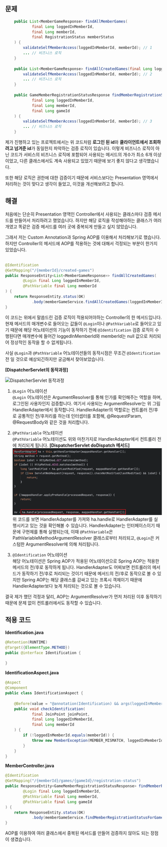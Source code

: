 ## 문제

```java
    public List<MemberGameResponse> findAllMemberGames(
            final Long loggedInMemberId,
            final Long memberId,
            final RegistrationStatus memberStatus
    ) {
        validateSelfMemberAccess(loggedInMemberId, memberId); // 1
        ... // 비즈니스 로직
    }

    public List<MemberGameResponse> findAllCreatedGames(final Long loggedInMemberId, final Long memberId) {
        validateSelfMemberAccess(loggedInMemberId, memberId); // 2
        ... // 비즈니스 로직
    }

    public GameMemberRegistrationStatusResponse findMemberRegistrationStatusForGame(
            final Long loggedInMemberId,
            final Long memberId,
            final Long gameId
    ) {
        validateSelfMemberAccess(loggedInMemberId, memberId); // 3
        ... // 비즈니스 로직
    }
```

제가 진행하고 있는 프로젝트에서는 위 코드처럼 **로그인 된 id**와 **클라이언트에서 조회하려고 넘겨준 id**가 동일한지 파악하는 검증 로직이 있습니다. 이렇게 비즈니스 로직이 아닌 코드가 서비스의 비즈니스 로직에 포함되어 사용되는 메서드의 개수가 최소 6개 이상이었고, 다른 클래스에서도 계속 사용되고 있었기 때문에 보기 좋지 않다고 생각했습니다.

또한 해당 로직은 권한에 대한 검증이기 때문에 서비스보다는 Presentation 영역에서 처리하는 것이 맞다고 생각이 들었고, 이것을 개선해보려고 합니다.

## 해결
처음에는 단순히 Presentation 영역인 Controller에서 사용되는 클래스마다 검증 메서드를 만들어서 처리하려고 했었습니다. 하지만 해당 로직을 작성해야하는 클래스가 여러개였고 똑같은 검증 메서드를 여러 곳에 중복되게 만들고 싶지 않았습니다.

그래서 저는 Custom Annotation과 Spring AOP를 이용해서 처리해보기로 했습니다. 하지만 Controller의 메서드에 AOP를 적용하는 것에 대해서 걱정되는 부분이 한가지 있었습니다.

```java

@Identification
@GetMapping("/{memberId}/created-games")
public ResponseEntity<List<MemberGameResponse>> findAllCreatedGames(
        @Login final Long loggedInMemberId,
        @PathVariable final Long memberId
) {
    return ResponseEntity.status(OK)
            .body(memberGameService.findAllCreatedGames(loggedInMemberId, memberId));
}
```

이 코드는 위에서 말씀드린 검증 로직이 적용되어야하는 Controller의 한 메서드입니다. 현재 메서드의 매개변수로 들어오는 값들이 `@Login`이나 `@PathVariable`로 들어오고 있기 때문에 해당 어노테이션의 기능이 동작하기 전에 `@Identification` 검증 로직이 수행된다면 매개변수에 들어간 loggedInMemberId와 memberId는 null 값으로 처리되어 정상적인 동작을 할 수 없게됩니다.

사실 `@Login`과 `@PathVariable` 어노테이션들의 동작시점은 무조건 `@Identification` 전 일 것으로 예상되긴하지만 궁금해서 찾아보았습니다.

**[DispatcherServlet의 동작과정]**

![DispatcherServlet 동작과정](https://img1.daumcdn.net/thumb/R1280x0/?scode=mtistory2&fname=https%3A%2F%2Fblog.kakaocdn.net%2Fdn%2Fbcff5H%2FbtstbdRuSr9%2FpNKnGdMwftSWmiGLHA7yL0%2Fimg.png)

1. `@Login` 어노테이션 <br>
`@Login` 어노테이션은 ArgumentResolver를 통해 인가를 확인해주는 역할을 하며, 로그인된 사용자인지 검증합니다. 여기서 사용되는 ArgumentResolver는 위 그림 HandlerAdapter에서 동작합니다. HandlerAdapter의 역할로는 컨트롤러 전/후로 공통적인 전/후처리를 하는데 인터셉터를 포함해, @RequestParam, @RequestBody와 같은 것을 처리합니다.

2. `@PathVariable` 어노테이션 <br>
`@PathVariable` 어노테이션도 위와 마찬가지로 HandlerAdapter에서 컨트롤러 전에 처리되게 됩니다.
**[DispatcherServlet doDispatch 메서드]**
  ![DispatcherServlet의 doDispatch 메서드](./image/aop_identification/image.png)
위 코드를 보면 HandlerAdapter를 가져와 ha.handle로 HandlerAdapter를 실행시키고 있는 것을 확인해볼 수 있습니다. HandlerAdapter는 인터페이스이기 때문에 구현체를 통해 실행되는데, 이때 `@PathVariable`은 PathVariableMethodArgumentResolver 클래스로부터 처리되고, `@Login`은 커스텀한 ArgumentResolver에 의해 처리됩니다.

3. `@Identification` 어노테이션 <br>
해당 어노테이션은 Spring AOP가 적용된 어노테이션으로 Spring AOP는 적용한 메서드의 전/후로 동작하게 됩니다. HandlerAdapter도 어찌보면 컨트롤러의 메서드가 동작하기 전/후로 처리되는 것이기 때문에 메서드의 전/후로 동작으로 볼 수 있지만 Spring AOP는 해당 클래스를 감싸고 있는 프록시 객체이기 때문에 HandlerAdapter보다 늦게 처리되는 것으로 볼 수 있습니다.

결국 제가 했던 걱정과 달리, AOP는 ArgumentResolver가 먼저 처리된 이후 동작하기 때문에 문제 없이 컨트롤러에서도 동작할 수 있습니다.

## 적용 코드

**Identification.java**
```java
@Retention(RUNTIME)
@Target({ElementType.METHOD})
public @interface Identification {

}
```

**IdentificationAspect.java**
```java
@Aspect
@Component
public class IdentificationAspect {

    @Before(value = "@annotation(Identification) && args(loggedInMemberId, memberId, ..)", argNames = "joinPoint, loggedInMemberId, memberId")
    public void checkIdentification(
            final JoinPoint joinPoint,
            final Long loggedInMemberId,
            final Long memberId
    ) {
        if (!loggedInMemberId.equals(memberId)) {
            throw new MemberException(MEMBER_MISMATCH, loggedInMemberId, memberId);
        }
    }
}
```

**MemberController.java**
```java
@Identification
@GetMapping("/{memberId}/games/{gameId}/registration-status")
public ResponseEntity<GameMemberRegistrationStatusResponse> findMemberRegistrationStatusForGame(
        @Login final Long loggedInMemberId,
        @PathVariable final Long memberId,
        @PathVariable final Long gameId
) {
    return ResponseEntity.status(OK)
            .body(memberGameService.findMemberRegistrationStatusForGame(memberId, gameId));
}
```

AOP를 이용하여 여러 클래스에서 중복된 메서드를 만들어 검증하지 않아도 되는 장점이 생겼습니다.